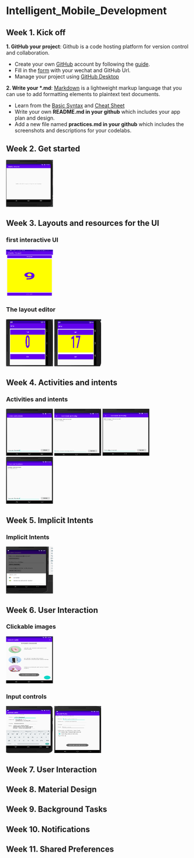 # Intelligent_Mobile_Development
  
  
## Week 1. Kick off

<strong>1. GitHub your project</strong>: Github is a code hosting platform for version control and collaboration.
- Create your own [GitHub](https://github.com/) account by following the [guide](https://guides.github.com/activities/hello-world/).
- Fill in the [form](https://docs.qq.com/sheet/DRmxJek93RFdTSHNX) with your wechat and GitHub Url.
- Manage your project using [GitHub Desktop](https://desktop.github.com/)

<strong>2. Write your *.md</strong>: [Markdown](https://www.markdownguide.org/) is a lightweight markup language that you can use to add formatting elements to plaintext text documents. 
- Learn from the [Basic Syntax](https://www.markdownguide.org/basic-syntax/) and [Cheat Sheet](https://www.markdownguide.org/cheat-sheet/)
- Write your own <strong>README.md in your github</strong> which includes your app plan and design.
- Add a new file named <strong>practices.md in your github</strong> which includes the screenshots and descriptions</strong> for your codelabs.

## Week 2. Get started

<img src="https://github.com/LucasXavery/Intelligent_Mobile_Development/blob/HelloWorld/hello.PNG" style="width:128px;height:128px;">


## Week 3. Layouts and resources for the UI

<h3>first interactive UI</h3>

<img src="https://github.com/LucasXavery/Intelligent_Mobile_Development/blob/HelloToast/hello%20toast.jpg" style="width:128px;height:128px;">

<h3>The layout editor</h3>
<img src="https://github.com/LucasXavery/Intelligent_Mobile_Development/blob/HelloToast/hello%20toast1.jpg" style="width:128px;height:128px;" >

<img src="https://github.com/LucasXavery/Intelligent_Mobile_Development/blob/HelloToast/hello%20toast2.jpg" style="width:128px;height:128px;" >




## Week 4. Activities and intents

<h3>Activities and intents</h3>

<img src="https://github.com/LucasXavery/Intelligent_Mobile_Development/blob/TwoActivities/two.PNG" style="width:128px;height:128px;">

<img src="https://github.com/LucasXavery/Intelligent_Mobile_Development/blob/TwoActivities/two1.PNG" style="width:128px;height:128px;" >

<img src="https://github.com/LucasXavery/Intelligent_Mobile_Development/blob/TwoActivities/two2.PNG" style="width:128px;height:128px;" >

<img src="https://github.com/LucasXavery/Intelligent_Mobile_Development/blob/TwoActivities/two3.PNG" style="width:128px;height:128px;" >


## Week 5. Implicit Intents

<h3>Implicit Intents</h3>

<img src="https://github.com/LucasXavery/Intelligent_Mobile_Development/blob/master/open%20website-implicit.PNG" style="width:128px;height:128px;">


## Week 6. User Interaction

  <h3>Clickable images</h3>
  
  <img src="https://github.com/LucasXavery/Intelligent_Mobile_Development/blob/DroidCafe/droidcafe.PNG" style="width:128px;height:128px;">
  
  <h3>Input controls</h3>
  
  <img src="https://github.com/LucasXavery/Intelligent_Mobile_Development/blob/DroidCafe/droidcafeinput.PNG" style="width:128px;height:128px;">
  
  <img src="https://github.com/LucasXavery/Intelligent_Mobile_Development/blob/DroidCafe/droidcafeinput2.PNG" style="width:128px;height:128px;">


## Week 7. User Interaction


## Week 8. Material Design


## Week 9. Background Tasks


## Week 10. Notifications


## Week 11. Shared Preferences
